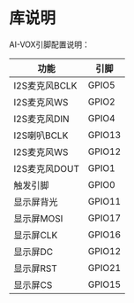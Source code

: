 # 库说明

AI-VOX引脚配置说明：

| 功能                                | 引脚     |
| --------------------------------- | ------ |
| I2S麦克风BCLK                        | GPIO5  |
| I2S麦克风WS                          | GPIO2  |
| I2S麦克风DIN                         | GPIO4  |
| I2S喇叭BCLK                         | GPIO13 |
| I2S麦克风WS                          | GPIO12 |
| I2S麦克风DOUT                        | GPIO1  |
| 触发引脚                              | GPIO0  |
| 显示屏背光                             | GPIO11 |
| 显示屏MOSI                           | GPIO17 |
| 显示屏CLK                            | GPIO16 |
| 显示屏DC                             | GPIO12 |
| 显示屏RST                            | GPIO21 |
| 显示屏CS                             | GPIO15 |
